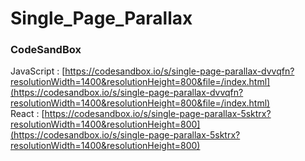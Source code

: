 # Single_Page_Parallax


### CodeSandBox
JavaScript : [https://codesandbox.io/s/single-page-parallax-dvvqfn?resolutionWidth=1400&resolutionHeight=800&file=/index.html](https://codesandbox.io/s/single-page-parallax-dvvqfn?resolutionWidth=1400&resolutionHeight=800&file=/index.html) \
React : [https://codesandbox.io/s/single-page-parallax-5sktrx?resolutionWidth=1400&resolutionHeight=800](https://codesandbox.io/s/single-page-parallax-5sktrx?resolutionWidth=1400&resolutionHeight=800)